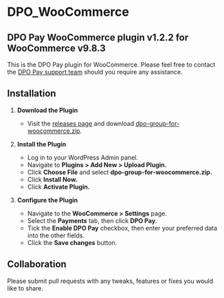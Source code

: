 # DPO_WooCommerce

## DPO Pay WooCommerce plugin v1.2.2 for WooCommerce v9.8.3

This is the DPO Pay plugin for WooCommerce. Please feel free to contact
the [DPO Pay support team](https://dpogroup.com/contact-us/) should you require any assistance.

## Installation

1. **Download the Plugin**
    - Visit the [releases page](https://github.com/DPO-Group/DPO_WooCommerce/releases) and
      download [dpo-group-for-woocommerce.zip](https://github.com/DPO-Group/DPO_WooCommerce/releases/download/v1.2.2/dpo-group-for-woocommerce.zip).

2. **Install the Plugin**
    - Log in to your WordPress Admin panel.
    - Navigate to **Plugins > Add New > Upload Plugin.**
    - Click **Choose File** and select **dpo-group-for-woocommerce.zip.**
    - Click **Install Now.**
    - Click **Activate Plugin.**

3. **Configure the Plugin**
    - Navigate to the **WooCommerce > Settings** page.
    - Select the **Payments** tab, then click **DPO Pay**.
    - Tick the **Enable DPO Pay** checkbox, then enter your preferred data into the other fields.
    - Click the **Save changes** button.

## Collaboration

Please submit pull requests with any tweaks, features or fixes you would like to share.
